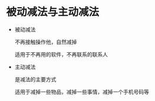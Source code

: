 # 被动减法与主动减法

- 被动减法
  
  不再接触操作他，自然减掉
  
  适用于不再用的软件，不再联系的联系人

- 主动减法
  
  是减法的主要方式
  
  适用于减掉一些物品，减掉一些事情，减掉一个手机号码等

